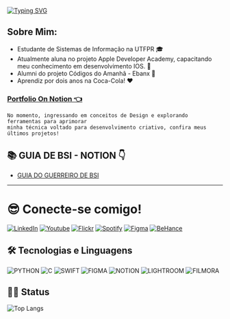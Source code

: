 
[![Typing SVG](https://readme-typing-svg.herokuapp.com/?font=Madimi+One&pause=1000&color=CCFF00&size=35&center=true&vCenter=true&width=1000&lines=OIEE,+PODE+ME+CHAMAR+DE+DANI++!!;BEM+VINDO(A)+AO+MEU+GITHUB++;tmj😎🤙)](https://git.io/typing-svg)

## Sobre Mim:
- Estudante de Sistemas de Informação na UTFPR 🎓
- Atualmente aluna no projeto Apple Developer Academy, capacitando meu conhecimento em desenvolvimento IOS. 🍎
- Alumni do projeto Códigos do Amanhã - Ebanx 💙
- Aprendiz por dois anos na Coca-Cola! ❤️

### [Portfolio On Notion 👈](https://sweltering-edam-9da.notion.site/Sobre-Mim-22cacd462f818051bfb8fac7af95a913?pvs=143)
```
No momento, ingressando em conceitos de Design e explorando ferramentas para aprimorar
minha técnica voltado para desenvolvimento criativo, confira meus últimos projetos!
```

## 📚 GUIA DE BSI - NOTION 👇

- [GUIA DO GUERREIRO DE BSI](https://lumbar-munchkin-40b.notion.site/U-T-F-P-R-3405c3feb5f043388e1faedc209b6cf0?pvs=4)

--------

# 😎 Conecte-se comigo!

[![LinkedIn](https://img.shields.io/badge/LinkedIn-f8f8f2?style=for-the-badge&logo=linkedin&logoColor=#0000CD)](https://www.linkedin.com/in/thayssa-rom%C3%A3o-31a94424b/)
[![Youtube](https://img.shields.io/badge/youtube-f8f8f2?style=for-the-badge&logo=Youtube&logoColor=FF1493)](https://www.youtube.com/channel/UClQiSpJoE2PMe_pR0WITLzg)
[![Flickr](https://img.shields.io/badge/Flickr-f8f8f2?style=for-the-badge&logo=Flickr&logoColor=4F4F4F)](https://www.flickr.com/people/197358423@N08/)
[![Spotify](https://img.shields.io/badge/Spotify-f8f8f2?style=for-the-badge&logo=Spotify&logoColor=#D2691E)](https://open.spotify.com/user/6b4fpv4qed2uvb45wqz9wct31?si=940d561ebe274538)
[![Figma](https://img.shields.io/badge/Figma-f8f8f2?style=for-the-badge&logo=Figma&logoColor=#D2691E)](https://www.figma.com/@7d5effe6_cd58_4)
[![BeHance](https://img.shields.io/badge/behance-f8f8f2?style=for-the-badge&logo=behance&logoColor=#D2691E)](https://www.behance.net/thayssadaniele)


## 🛠 Tecnologias e Linguagens

![PYTHON](https://img.shields.io/badge/PYTHON-00008B?style=for-the-badge&logo=PYTHON&logoColor=white) 
![C](https://img.shields.io/badge/C-E34F26?style=for-the-badge&logo=C&logoColor=white)
![SWIFT](https://img.shields.io/badge/SWIFT-e64135?style=for-the-badge&logo=swift&logoColor=white)
![FIGMA](https://img.shields.io/badge/FIGMA-a225db?style=for-the-badge&logo=figma&logoColor=white)
![NOTION](https://img.shields.io/badge/NOTION-00000B?style=for-the-badge&logo=NOTION&logoColor=white)
![LIGHTROOM](https://img.shields.io/badge/adobe%20LIGHTROOM-191970?style=for-the-badge&logo=adobe%20lightroom&logoColor=white)
![FILMORA](https://img.shields.io/badge/WONDERSHARE%20FILMORA-00BFFF?style=for-the-badge&logo=WONDERSHARE%20FILMORA&logoColor=white)


## 👨‍💻 Status
![Top Langs](https://github-readme-stats.vercel.app/api/top-langs/?username=thayssaromao&theme=tokyonight&layout=compact&custom_title=Tecnologies&langs_count=9)
